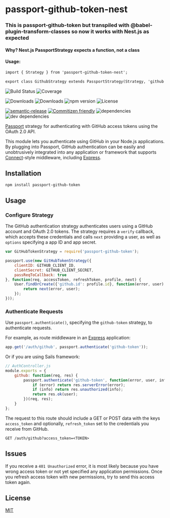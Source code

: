# passport-github-token-nest

### This is passport-github-token but transpiled with @babel-plugin-transform-classes so now it works with Nest.js as expected

#### Why? Nest.js PassportStrategy expects a function, not a class

#### Usage:

```html
import { Strategy } from 'passport-github-token-nest';

export class GithubStrategy extends PassportStrategy(Strategy, 'github'){}
```

![Build Status](https://img.shields.io/travis/ghaiklor/passport-github-token.svg)
![Coverage](https://img.shields.io/coveralls/ghaiklor/passport-github-token.svg)

![Downloads](https://img.shields.io/npm/dm/passport-github-token.svg)
![Downloads](https://img.shields.io/npm/dt/passport-github-token.svg)
![npm version](https://img.shields.io/npm/v/passport-github-token.svg)
![License](https://img.shields.io/npm/l/passport-github-token.svg)

[![semantic-release](https://img.shields.io/badge/%20%20%F0%9F%93%A6%F0%9F%9A%80-semantic--release-e10079.svg)](https://github.com/semantic-release/semantic-release)
[![Commitizen friendly](https://img.shields.io/badge/commitizen-friendly-brightgreen.svg)](http://commitizen.github.io/cz-cli/)
![dependencies](https://img.shields.io/david/ghaiklor/passport-github-token.svg)
![dev dependencies](https://img.shields.io/david/dev/ghaiklor/passport-github-token.svg)

[Passport](http://passportjs.org/) strategy for authenticating with GitHub access tokens using the OAuth 2.0 API.

This module lets you authenticate using GitHub in your Node.js applications.
By plugging into Passport, GitHub authentication can be easily and unobtrusively integrated into any application or framework that supports [Connect](http://www.senchalabs.org/connect/)-style middleware, including [Express](http://expressjs.com/).

## Installation

```shell
npm install passport-github-token
```

## Usage

### Configure Strategy

The GitHub authentication strategy authenticates users using a GitHub account and OAuth 2.0 tokens.
The strategy requires a `verify` callback, which accepts these credentials and calls `next` providing a user, as well as `options` specifying a app ID and app secret.

```javascript
var GitHubTokenStrategy = require('passport-github-token');

passport.use(new GitHubTokenStrategy({
    clientID: GITHUB_CLIENT_ID,
    clientSecret: GITHUB_CLIENT_SECRET,
    passReqToCallback: true
}, function(req, accessToken, refreshToken, profile, next) {
    User.findOrCreate({'github.id': profile.id}, function(error, user) {
        return next(error, user);
    });
}));
```

### Authenticate Requests

Use `passport.authenticate()`, specifying the `github-token` strategy, to authenticate requests.

For example, as route middleware in an [Express](http://expressjs.com/) application:

```javascript
app.get('/auth/github', passport.authenticate('github-token'));
```

Or if you are using Sails framework:

```javascript
// AuthController.js
module.exports = {
    github: function(req, res) {
        passport.authenticate('github-token', function(error, user, info) {
            if (error) return res.serverError(error);
            if (info) return res.unauthorized(info);
            return res.ok(user);
        })(req, res);
    }
};
```

The request to this route should include a GET or POST data with the keys `access_token` and optionally, `refresh_token` set to the credentials you receive from GitHub.

```
GET /auth/github?access_token=<TOKEN>
```

## Issues

If you receive a `401 Unauthorized` error, it is most likely because you have wrong access token or not yet specified any application permissions.
Once you refresh access token with new permissions, try to send this access token again.

## License

[MIT](./LICENSE)
